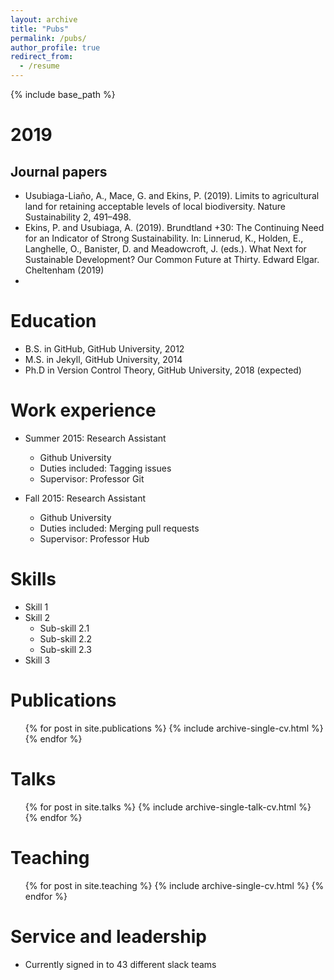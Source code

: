 ```yaml
---
layout: archive
title: "Pubs"
permalink: /pubs/
author_profile: true
redirect_from:
  - /resume
---
```


{% include base_path %}

2019
======
Journal papers
------
* Usubiaga-Liaño, A., Mace, G. and Ekins, P. (2019). Limits to agricultural land for retaining acceptable levels of local biodiversity. Nature Sustainability 2, 491–498. <script type="text/javascript" src="https://d1bxh8uas1mnw7.cloudfront.net/assets/embed.js"></script><div class="altmetric-embed" data-badge-type="donut" data-altmetric-id="62565982" />
* Ekins, P. and Usubiaga, A. (2019). Brundtland +30: The Continuing Need for an Indicator of Strong Sustainability. In: Linnerud, K., Holden, E., Langhelle, O., Banister, D. and Meadowcroft, J. (eds.). What Next for Sustainable Development? Our Common Future at Thirty. Edward Elgar. Cheltenham (2019)
* <script type="text/javascript" src="https://d1bxh8uas1mnw7.cloudfront.net/assets/embed.js"></script><div class="altmetric-embed" data-badge-type="donut" data-altmetric-id="62565982" />

Education
======
* B.S. in GitHub, GitHub University, 2012
* M.S. in Jekyll, GitHub University, 2014
* Ph.D in Version Control Theory, GitHub University, 2018 (expected)

Work experience
======
* Summer 2015: Research Assistant
  * Github University
  * Duties included: Tagging issues
  * Supervisor: Professor Git

* Fall 2015: Research Assistant
  * Github University
  * Duties included: Merging pull requests
  * Supervisor: Professor Hub
  
Skills
======
* Skill 1
* Skill 2
  * Sub-skill 2.1
  * Sub-skill 2.2
  * Sub-skill 2.3
* Skill 3

Publications
======
  <ul>{% for post in site.publications %}
    {% include archive-single-cv.html %}
  {% endfor %}</ul>
  
Talks
======
  <ul>{% for post in site.talks %}
    {% include archive-single-talk-cv.html %}
  {% endfor %}</ul>
  
Teaching
======
  <ul>{% for post in site.teaching %}
    {% include archive-single-cv.html %}
  {% endfor %}</ul>
  
Service and leadership
======
* Currently signed in to 43 different slack teams
